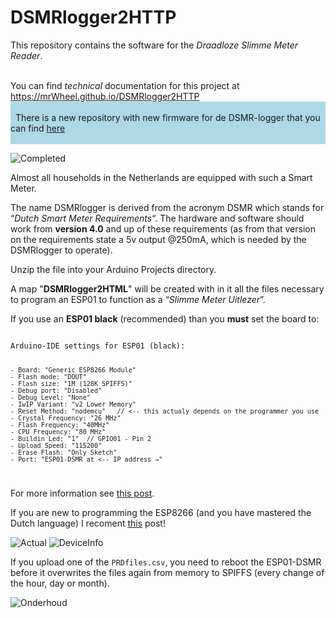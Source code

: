 # DSMRlogger2HTTP
This repository contains the software for the *Draadloze Slimme Meter Reader*.

<br />
You can find <i>technical</i> documentation for this project at 
<a href="https://mrWheel.github.io/DSMRlogger2HTTP/" target="_blank">https://mrWheel.github.io/DSMRlogger2HTTP </a>
    
<br />

<div style="background:#ADD8E6;">
<br /> &nbsp;
There is a new repository with new firmware for de DSMR-logger that you can find 
    <a href="https://github.com/mrWheel/DSMRloggerWS">here</a>
<br /> &nbsp;
<br />
</div>

![Completed](/images/DSMRlogger_Casing.jpg)

Almost all households in the Netherlands are equipped with such a Smart Meter.

The name DSMRlogger is derived from the acronym DSMR which stands for “*Dutch Smart Meter Requirements*“.
The hardware and software should work from **version 4.0** and up of these requirements (as from that version on
the requirements state a 5v output @250mA, which is needed by the DSMRlogger to operate).

Unzip the file into your Arduino Projects directory.

A map "**DSMRlogger2HTML**" will be created with in it all the files necessary to program an ESP01
to function as a “*Slimme Meter Uitlezer*”.

If you use an **ESP01 black** (recommended) than you **must** set the board to:

<code>
Arduino-IDE settings for ESP01 (black):

    - Board: "Generic ESP8266 Module"
    - Flash mode: "DOUT"
    - Flash size: "1M (128K SPIFFS)"
    - Debug port: "Disabled"
    - Debug Level: "None"
    - IwIP Variant: "v2 Lower Memory"
    - Reset Method: "nodemcu"   // <-- this actualy depends on the programmer you use
    - Crystal Frequency: "26 MHz"
    - Flash Frequency: "40MHz"
    - CPU Frequency: "80 MHz"
    - Buildin Led: "1"  // GPIO01 - Pin 2
    - Upload Speed: "115200"
    - Erase Flash: "Only Sketch"
    - Port: "ESP01-DSMR at <-- IP address →"
</code>

For more information see [this post](https://willem.aandewiel.nl/index.php/slimme-meter-uitlezer/).

If you are new to programming the ESP8266 (and you have mastered the Dutch language) I recoment 
[this](https://willem.aandewiel.nl/index.php/aan-de-slag-met-de-esp8266/) post!

![Actual](/images/DSMR_Actual.png)
![DeviceInfo](/images/DSMR_DeviceInfo.png)

If you upload one of the <code>PRDfiles.csv</code>, you need to reboot the ESP01-DSMR before it overwrites the files again from memory to SPIFFS (every change of the hour, day or month).

![Onderhoud](/images/DSMR_Onderhoud.png)

